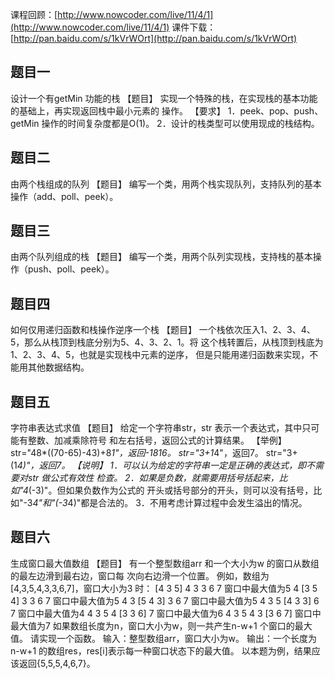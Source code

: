 课程回顾：[http://www.nowcoder.com/live/11/4/1](http://www.nowcoder.com/live/11/4/1)
课件下载：[http://pan.baidu.com/s/1kVrWOrt](http://pan.baidu.com/s/1kVrWOrt)


## 题目一
设计一个有getMin 功能的栈
【题目】
实现一个特殊的栈，在实现栈的基本功能的基础上，再实现返回栈中最小元素的
操作。
【要求】
1．peek、pop、push、getMin 操作的时间复杂度都是O(1)。
2．设计的栈类型可以使用现成的栈结构。

    


## 题目二
由两个栈组成的队列
【题目】
编写一个类，用两个栈实现队列，支持队列的基本操作（add、poll、peek）。


## 题目三
由两个队列组成的栈
【题目】
编写一个类，用两个队列实现栈，支持栈的基本操作（push、poll、peek）。



## 题目四
如何仅用递归函数和栈操作逆序一个栈
【题目】
一个栈依次压入1、2、3、4、5，那么从栈顶到栈底分别为5、4、3、2、1。将
这个栈转置后，从栈顶到栈底为1、2、3、4、5，也就是实现栈中元素的逆序，
但是只能用递归函数来实现，不能用其他数据结构。



## 题目五
字符串表达式求值
【题目】
给定一个字符串str，str 表示一个表达式，其中只可能有整数、加减乘除符号
和左右括号，返回公式的计算结果。
【举例】
str="48*((70-65)-43)+8*1"，返回-1816。
str="3+1*4"，返回7。
str="3+(1*4)"，返回7。
【说明】
1．可以认为给定的字符串一定是正确的表达式，即不需要对str 做公式有效性
检查。
2．如果是负数，就需要用括号括起来，比如"4*(-3)"。但如果负数作为公式的
开头或括号部分的开头，则可以没有括号，比如"-3*4"和"(-3*4)"都是合法的。
3．不用考虑计算过程中会发生溢出的情况。



## 题目六
生成窗口最大值数组
【题目】
有一个整型数组arr 和一个大小为w 的窗口从数组的最左边滑到最右边，窗口每
次向右边滑一个位置。
例如，数组为[4,3,5,4,3,3,6,7]，窗口大小为3 时：
[4 3 5] 4 3 3 6 7 窗口中最大值为5
4 [3 5 4] 3 3 6 7 窗口中最大值为5
4 3 [5 4 3] 3 6 7 窗口中最大值为5
4 3 5 [4 3 3] 6 7 窗口中最大值为4
4 3 5 4 [3 3 6] 7 窗口中最大值为6
4 3 5 4 3 [3 6 7] 窗口中最大值为7
如果数组长度为n，窗口大小为w，则一共产生n-w+1 个窗口的最大值。
请实现一个函数。
输入：整型数组arr，窗口大小为w。
输出：一个长度为n-w+1 的数组res，res[i]表示每一种窗口状态下的最大值。
以本题为例，结果应该返回{5,5,5,4,6,7}。